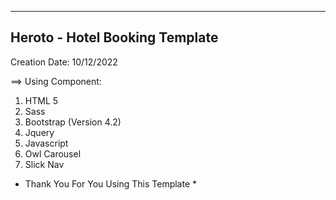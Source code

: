 -------------------------------------------------
Heroto - Hotel Booking Template
-------------------------------------------------

Creation Date: 10/12/2022

==> Using Component:
1. HTML 5
2. Sass
3. Bootstrap (Version 4.2)
4. Jquery
5. Javascript
6. Owl Carousel
7. Slick Nav


* Thank You For You Using This Template *